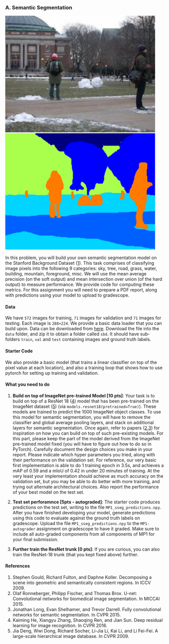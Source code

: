 ### A. Semantic Segmentation

<img src="vis/img_0003.jpg" width=475> <img src="vis/img_0003.png" width=475>

In this problem, you will build your own semantic segmentation model on the
Stanford Background Dataset ([1](#references)). This task comprises of classifying
image pixels into the following 9 categories: sky, tree, road, grass, water,
building, mountain, foreground, misc. We will use the mean average precision
(on the soft output) and mean intersection over union (of the hard output) to
measure performance. We provide code for computing these metrics. For this assignment 
you will need to prepare a PDF report, along with predictions using your model
to upload to gradescope.

#### Data
We have `572` images for training, `71` images for validation and `71` images
for testing. Each image is `288×224`. We provide a basic data loader that you
can build upon. Data can be downloaded from
[here]( https://saurabhg.web.illinois.edu/teaching/ece598sg/fa2021/mps/mp1/sbd.zip).
Download the file into the `data` folder, and zip it to obtain a folder
called `sbd`. It should have sub-folders `train`, `val` and `test` containing
images and ground truth labels.

#### Starter Code
We also provide a basic model (that trains a linear classifier on top of the
pixel value at each location), and also a training loop that shows how to use
pytorch for setting up training and validation.

#### What you need to do
1.  **Build on top of ImageNet pre-trained Model [10 pts]**: Your task is
to build on top of a ResNet 18 ([4](#references)) model that has been
pre-trained on the ImageNet dataset ([5](#references)) (via
`models.resnet18(pretrained=True)`). These models are trained to predict the
1000 ImageNet object classes. To use this model for semantic segmentation, you
will have to remove the classifier and global average pooling layers, and stack
on additional layers for semantic segmentation. Once again, refer to papers
([2,3](#references)) for inspiration on how you can build on top of such
pre-existing models. For this part, please keep the part of the model derived
from the ImageNet pre-trained model fixed (you will have to figure out how to
do so in PyTorch). Carefully document the design choices you
make in your report. Please indicate which hyper parameters you tried, along with
their performance on the validation set. For reference, our very basic first implementation is
able to do 1 training epoch in 3.5s, and achieves a mAP of 0.59 and a mIoU of
0.42 in under 20 minutes of training. At the very least your implementation
should achieve as much accuracy on the validation set, but you may be able to
do better with more training, and trying out alternate architectural choices.
Also report the performance of your best model on the test set.

2. **Test set perforamnce [5pts - autograded]**: 
The starter code produces predictions on the test set, writing to the file
`MP1_sseg_predictions.npy`. After you have finished developing your model,
generate predictions using this code to evaluate against the ground truth
labels on gradescope. Upload the file `MP1_sseg_predictions.npy` to the
`MP1-autograder` assignment on gradescope to have it graded. Make sure to include
all auto-graded components from all components of MP1 for your final
submission.

3. **Further train the ResNet trunk [0 pts]**: If you are curious, you can also
train the ResNet-18 trunk (that you kept fixed above) further. 

#### References
1. Stephen Gould, Richard Fulton, and Daphne Koller. Decomposing a scene into
geometric and semantically consistent regions. In ICCV 2009.
2. Olaf Ronneberger, Philipp Fischer, and Thomas Brox. U-net: Convolutional
networks for biomedical image segmentation. In MICCAI 2015.
3. Jonathan Long, Evan Shelhamer, and Trevor Darrell. Fully convolutional
networks for semantic segmentation. In CVPR 2015.
4. Kaiming He, Xiangyu Zhang, Shaoqing Ren, and Jian Sun. Deep residual
learning for image recognition. In CVPR 2016.
5. Jia Deng, Wwi Dong, Richard Socher, Li-Jia Li, Kai Li, and Li Fei-Fei. A
large-scale hierarchical image database. In CVPR 2009.
